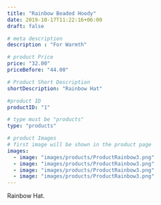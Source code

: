 ```yaml
---
title: "Rainbow Beaded Hoody"
date: 2019-10-17T11:22:16+06:00
draft: false

# meta description
description : "For Warmth"

# product Price
price: "32.00"
priceBefore: "44.00"

# Product Short Description
shortDescription: "Rainbow Hat"

#product ID
productID: "1"

# type must be "products"
type: "products"

# product Images
# first image will be shown in the product page
images:
  - image: "images/products/ProductRainbow3.png"
  - image: "images/products/ProductRainbow3.png"
  - image: "images/products/ProductRainbow3.png"
  - image: "images/products/ProductRainbow3.png"
---
```


Rainbow Hat.
